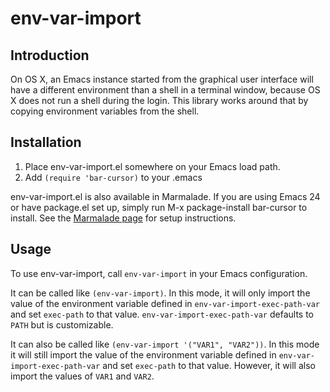 # env-var-import

## Introduction

On OS X, an Emacs instance started from the graphical user
interface will have a different environment than a shell in a
terminal window, because OS X does not run a shell during the
login.  This library works around that by copying environment
variables from the shell.

## Installation 

1. Place env-var-import.el somewhere on your Emacs load path.
2. Add ```(require 'bar-cursor)``` to your .emacs

env-var-import.el is also available in Marmalade.  If you are using
Emacs 24 or have package.el set up, simply run M-x package-install
bar-cursor to install.  See the
[Marmalade page](http://marmalade-repo.org/) for setup instructions.

## Usage

To use env-var-import, call ```env-var-import``` in your Emacs
configuration.

It can be called like ```(env-var-import)```.  In this mode, it will
only import the value of the environment variable defined in
```env-var-import-exec-path-var``` and set ```exec-path``` to that
value.  ```env-var-import-exec-path-var``` defaults to ```PATH``` but
is customizable.

It can also be called like ```(env-var-import '("VAR1", "VAR2"))```.
In this mode it will still import the value of the environment
variable defined in ```env-var-import-exec-path-var``` and set
```exec-path``` to that value.  However, it will also import the
values of ```VAR1``` and ```VAR2```.
